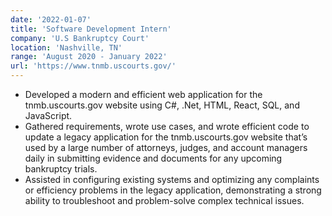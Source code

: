 ```yaml
---
date: '2022-01-07'
title: 'Software Development Intern'
company: 'U.S Bankruptcy Court'
location: 'Nashville, TN'
range: 'August 2020 - January 2022'
url: 'https://www.tnmb.uscourts.gov/'
---
```


- Developed a modern and efficient web application for the tnmb.uscourts.gov website using C#, .Net, HTML, React, SQL, and JavaScript.
- Gathered requirements, wrote use cases, and wrote efficient code to update a legacy application for the tnmb.uscourts.gov website that’s used by a large number of attorneys, judges, and account managers daily in submitting evidence and documents for any upcoming bankruptcy trials.
- Assisted in configuring existing systems and optimizing any complaints or efficiency problems in the legacy application, demonstrating a strong ability to troubleshoot and problem-solve complex technical issues.

